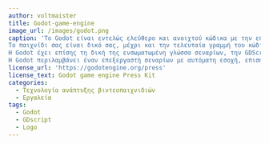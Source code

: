 ```yaml
---
author: voltmaister
title: Godot-game-engine
image_url: /images/godot.png
caption: 'Το Godot είναι εντελώς ελεύθερο και ανοιχτού κώδικα με την επιτρεπτική άδεια MIT. Χωρίς δεσμεύσεις, χωρίς δικαιώματα, τίποτα.
Το παιχνίδι σας είναι δικό σας, μέχρι και την τελευταία γραμμή του κώδικα της μηχανής. Το Godot δίνει την δυνατότητα δημιουργίας βιντεοπαιχνιδιών τόσο 3D όσο και 2D.Τα παιχνίδια που χρησιμοποιούν το Godot μπορούν να δημιουργηθούν με μια ποικιλία γλωσσών προγραμματισμού, συμπεριλαμβανομένων των C++, C# και οποιασδήποτε άλλης γλώσσας με συνδέσεις GDNative, όπως οι Rust, Nim και D.
Η Godot έχει επίσης τη δική της ενσωματωμένη γλώσσα σεναρίων, την GDScript.
Η Godot περιλαμβάνει έναν επεξεργαστή σεναρίων με αυτόματη εσοχή, επισήμανση συντακτικού και συμπλήρωση κώδικα. Διαθέτει επίσης έναν αποσφαλματωτή με δυνατότητα ορισμού σημείων διακοπής και βηματισμού του προγράμματος.'
license_url: 'https://godotengine.org/press'
license_text: Godot game engine Press Kit
categories:
  - Τεχνολογία ανάπτυξης βιντεοπαιχνιδιών 
  - Εργαλεία
tags:
  - Godot
  - GDscript
  - Logo
---
```

